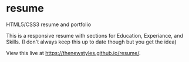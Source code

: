 # resume
HTML5/CSS3 resume and portfolio

This is a responsive resume with sections for Education, Experiance, and Skills. (I don't always keep this up to date though but you get the idea)

View this live at https://thenewstyles.github.io/resume/. 
